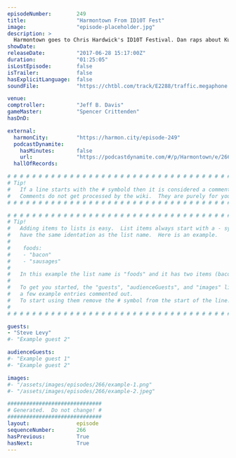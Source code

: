 ```yaml
---
episodeNumber:        249
title:                "Harmontown From ID10T Fest"
image:                "episode-placeholder.jpg"
description: >
  Harmontown goes to Chris Hardwick's ID10T Festival. Dan raps about Kubrick, takes questions from the audience, does some push ups and even dance battles with a cosplayer! Our role playing game continues, with Steve getting a feel for Diarrhea Junior. Featuring Dan Harmon, Jeff Davis, Spencer Crittenden and Steve Levy.
showDate:             
releaseDate:          "2017-06-28 15:17:00Z"
duration:             "01:25:05"
isLostEpisode:        false
isTrailer:            false
hasExplicitLanguage:  false
soundFile:            "https://chtbl.com/track/E2288/traffic.megaphone.fm/STA1116061381.mp3?updated=1596762834"

venue:                
comptroller:          "Jeff B. Davis"
gameMaster:           "Spencer Crittenden"
hasDnD:               

external:
  harmonCity:         "https://harmon.city/episode-249"
  podcastDynamite:
    hasMinutes:       false
    url:              "https://podcastdynamite.com/#/p/Harmontown/e/266/249"
  hallOfRecords:      

# # # # # # # # # # # # # # # # # # # # # # # # # # # # # # # # # # # # # # # # # # # # #
# Tip!
#   If a line starts with the # symbold then it is considered a comment.
#   Comments do not get processed by the wiki.  They are purely for your information.
# # # # # # # # # # # # # # # # # # # # # # # # # # # # # # # # # # # # # # # # # # # # #

# # # # # # # # # # # # # # # # # # # # # # # # # # # # # # # # # # # # # # # # # # # # #
# Tip!
#   Adding items to lists is easy.  List items always start with a - symbol and have
#   have the same identation as the list name.  Here is an example.
#
#    foods:
#    - "bacon"
#    - "sausages"
#
#   In this example the list name is "foods" and it has two items (bacon, and sausages).
#
#   To get you started, the "guests", "audienceGuests", and "images" lists below have
#   a few example entries commented out.
#   To start using them remove the # symbol from the start of the line.
#
# # # # # # # # # # # # # # # # # # # # # # # # # # # # # # # # # # # # # # # # # # # # #

guests:
- "Steve Levy"
#- "Example guest 2"

audienceGuests:
#- "Example guest 1"
#- "Example guest 2"

images:
#- "/assets/images/episodes/266/example-1.png"
#- "/assets/images/episodes/266/example-2.jpeg"

##############################
# Generated.  Do not change! #
##############################
layout:               episode
sequenceNumber:       266
hasPrevious:          True
hasNext:              True
---
```


<!-- The episode description will be rendered here -->

<!-- Add your content BELOW here -->
<!-- vvvvvvvvvvvvvvvvvvvvvvvvvvv -->




<!-- ^^^^^^^^^^^^^^^^^^^^^^^^^^^ -->
<!-- Add your content ABOVE here -->

<!-- The episode gallery will be rendered here -->